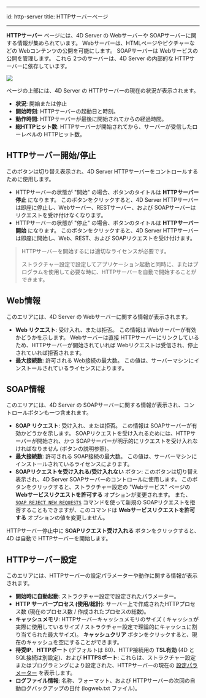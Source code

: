 - - -
id: http-server title: HTTPサーバーページ
- - -


**HTTPサーバー** ページには、4D Server の Webサーバーや SOAPサーバーに関する情報が集められています。 Webサーバーは、HTMLページやピクチャーなどの Webコンテンツの公開を可能にします。 SOAPサーバーは Webサービスの公開を管理します。 これら 2つのサーバーは、4D Server の内部的な HTTPサーバーに依存しています。

![](../assets/en/Admin/server-admin-web-page.png)


ページの上部には、4D Server の HTTPサーバーの現在の状況が表示されます。

- **状況**: 開始または停止
- **開始時刻**: HTTPサーバーの起動日と時刻。
- **動作時間**: HTTPサーバーが最後に開始されてからの経過時間。
- **総HTTPヒット数**: HTTPサーバーが開始されてから、サーバーが受信したローレベルの HTTPヒット数。


## HTTPサーバー開始/停止

このボタンは切り替え表示され、4D Server HTTPサーバーをコントロールするために使用します。

- HTTPサーバーの状態が "開始" の場合、ボタンのタイトルは **HTTPサーバー停止** になります。 このボタンをクリックすると、4D Server HTTPサーバーは即座に停止し、Webサーバー、RESTサーバー、および SOAPサーバーはリクエストを受け付けなくなります。
- HTTPサーバーの状態が "停止" の場合、ボタンのタイトルは **HTTPサーバー開始** になります。 このボタンをクリックすると、4D Server HTTPサーバーは即座に開始し、Web、REST、および SOAPリクエストを受け付けます。

> HTTPサーバーを開始するには適切なライセンスが必要です。
> 
> ストラクチャー設定で設定してアプリケーション起動と同時に、またはプログラムを使用して必要な時に、HTTPサーバーを自動で開始することができます。

## Web情報

このエリアには、4D Server の Webサーバーに関する情報が表示されます。

- **Web リクエスト**: 受け入れ、または拒否。 この情報は Webサーバーが有効かどうかを示します。 Webサーバーは直接 HTTPサーバーにリンクしているため、HTTPサーバーが開始されていれば Webリクエストは受信され、停止されていれば拒否されます。
- **最大接続数**: 許可される Web接続の最大数。 この値は、サーバーマシンにインストールされているライセンスによります。

## SOAP情報

このエリアには、4D Server の SOAPサーバーに関する情報が表示され、コントロールボタンも一つ含まれます。

- **SOAP リクエスト**: 受け入れ、または拒否。 この情報は SOAPサーバーが有効かどうかを示します。 SOAPリクエストを受け入れるためには、HTTPサーバーが開始され、かつ SOAPサーバーが明示的にリクエストを受け入れなければなりません (ボタンの説明参照)。
- **最大接続数**: 許可される SOAP接続の最大数。 この値は、サーバーマシンにインストールされているライセンスによります。
- **SOAPリクエストを受け入れる/受け入れない** ボタン: このボタンは切り替え表示され、4D Server SOAPサーバーのコントロールに使用します。 このボタンをクリックすると、ストラクチャー設定の "Webサービス" ページの **Webサービスリクエストを許可する** オプションが変更されます。 また、[`SOAP REJECT NEW REQUESTS`](https://doc.4d.com/4dv19/help/command/ja/page1636.html) コマンドを使って新規の SOAPリクエストを拒否することもできますが、このコマンドは **Webサービスリクエストを許可する** オプションの値を変更しません。

HTTPサーバー停止中に **SOAPリクエスト受け入れる** ボタンをクリックすると、4D は自動で HTTPサーバーを開始します。

## HTTPサーバー設定

このエリアには、HTTPサーバーの設定パラメーターや動作に関する情報が表示されます。

- **開始時に自動起動**: ストラクチャー設定で設定されたパラメーター。
- **HTTP サーバープロセス (使用/総計)**: サーバー上で作成されたHTTPプロセス数 (現在のプロセス数 / 作成されたプロセスの総数)。
- **キャッシュメモリ**: HTTPサーバーキャッシュメモリのサイズ ( キャッシュが実際に使用しているサイズ / ストラクチャー設定で理論的にキャッシュに割り当てられた最大サイズ)。 **キャッシュクリア** ボタンをクリックすると、現在のキャッシュを空にすることができます。
- **待受IP**、**HTTPポート** (デフォルトは 80)、HTTP接続用の **TSL有効** (4D と SQL接続は別設定)、および **HTTPSポート**: これらは、ストラクチャー設定またはプログラミングにより設定された、HTTPサーバーの現在の [設定パラメーター](WebServer/webServerConfig.md) を表示します。
- **ログファイル情報**: 名称、フォーマット、および HTTPサーバーの次回の自動ログバックアップの日付 (logweb.txt ファイル)。


